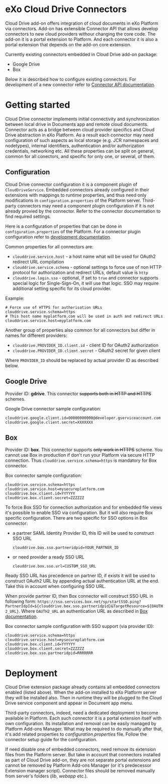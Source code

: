 eXo Cloud Drive Connectors
==========================

Cloud Drive add-on offers integration of cloud documents in eXo Platform via connectors. Add-on has extensible Connector API that allows develop connectors to new cloud providers withour changing the core code.
The add-on it is a portal extension to Platform. And each connector it is also a portal extension that depends on the add-on core extension.

Currently existing connectors embedded in Cloud Drive add-on package:
* Google Drive
* Box

Below it is described how to configure existing connectors. For development of a new connector refer to [Connector API documentation](https://github.com/exo-addons/cloud-drive-extension/blob/master/documentation/CONNECTOR_API.md).

Getting started
===============

Cloud Drive connector implements initial connectivity and synchronization between local drive in Documents app and remote cloud documents. Connector acts as a bridge between cloud provider specifics and Cloud Drive abstraction in eXo Platform. As a result each connector may need configuration of such aspects as local storage (e.g. JCR namespaces and nodetypes), internal identifiers, authentication and/or authorization credentials, networking etc. All these properties can be split on general, common for all conectors, and specific for only one, or several, of them.

Configuration
-------------

Cloud Drive connector configuration it is a component plugin of `CloudDriveService`. Embedded connectors already configured in their extensions with mappings to runtime properties, and thus need only modifications in `configuration.properties` of the Platform server. Third-party connectors may need a component plugin configuration if it is not already provied by the connector. Refer to the connector documentation to find required settings.

Here is a configuration of properties that can be done in `configuration.properties` of the Platform. For a connector plugin configuration refer to [development documentation](https://github.com/exo-addons/cloud-drive-extension/blob/master/documentation/CONNECTOR_API.md).

Common properties for all connectors are:
* `clouddrive.service.host` - a host name what will be used for OAuth2 redirect URL compilation
* `clouddrive.service.schema` - optional settings to force use of non HTTP protocol for authorization and redirect URLs, default value is `http`
* `clouddrive.login.sso` - optional, if set to `true` and connector supports special logic for Single-Sign-On, it will use that logic. SSO may require additional setting specific for its cloud provider.

Example: 

    # Force use of HTTPS for authorisation URLs
    clouddrive.service.schema=https
    # This host name myplatform.com will be used in auth and redirect URLs
    clouddrive.service.host=myplatform.com

Another group of properties also common for all connectors but differ in names for different providers:
* `clouddrive.PROVIDER_ID.client.id` - client ID for OAuth2 authorization
* `clouddrive.PROVIDER_ID.client.secret` - OAuth2 secret for given client 

Where `PROVIDER_ID` should be replaced by actual provider ID as described below.

Google Drive
------------

Provider ID: **gdrive**.
This connector ~~supports both in HTTP and HTTPS~~ schemes. 

Google Drive connector sample configuration:

    clouddrive.google.client.id=00000000000@developer.gserviceaccount.com
    clouddrive.google.client.secret=XXXXXXX

Box
---

Provider ID: **box**.
This connector supports ~~only work in HTTPS~~ scheme. You cannot use Box in production if don't run your Platform via secure HTTP connection. Thus `clouddrive.service.schema=https` is mandatory for Box connector.  

Box connector sample configuration:

    clouddrive.service.schema=https
    clouddrive.service.host=mysecureplatform.com
    clouddrive.box.client.id=YYYYYY
    clouddrive.box.client.secret=ZZZZZZ

To force Box SSO for connection authorization and for embedded file views it's possible to enable SSO via configuration. But it will also require Box specific configuration. There are two specific for SSO options in Box connector:

* a partner SAML Identity Provider ID, this ID will be used to construct SSO URL

    `clouddrive.box.sso.partneridpid=YOUR_PARTNER_ID`

* or need provider a ready SSO URL

    `clouddrive.box.sso.url=CUSTOM_SSO_URL`

Ready SSO URL has precedence on partner ID, if exists it will be used to construct OAuth2 URL by appending actual authentication URL at the end. Take this in account when configuring SSO URL.

When provide partner ID, then Box connector will construct SSO URL in following form:
`https://sso.services.box.net/sp/startSSO.ping?PartnerIdpId=${clouddrive.box.sso.partneridpid}&TargetResource=${OAUTH2_URL}`. Where `OAUTH2_URL` an authentication URL as described in [Box documentation](https://developers.box.com/oauth/).

Box connector sample configuration with SSO support (via provider ID):

    clouddrive.service.schema=https
    clouddrive.service.host=mysecureplatform.com
    clouddrive.box.client.id=YYYYYY
    clouddrive.box.client.secret=ZZZZZZ
    clouddrive.box.sso.partneridpid=RRRRRRR

Deployment
==========

Cloud Drive extension package already contains all embedded connectors enabled (listed above). When the add-on installed to eXo Platform server they will be installed also. Then in runtime they will be plugged to the Cloud Drive service component and appear in Document app menu. 

Third-party connectors, indeed, need a dedicated deployment to become available in Platform. Each such connector it is a portal extension itself with own configuration. Its installation and removal can be easily managed by Platform Add-ons Manager. What may be required to do manually after that, it's add related properties to _configuration.properties_ file. Follow the connector setup guide for the configuration. 

If need disable one of embedded connectors, need remove its extension files from the Platform server. But take in account that connectors installed as part of Cloud Drive add-on, they are not separate portal extensions and cannot be removed by Platform Add-ons Manager (or it's predecessor Extension manager script). Connector files should be removed manually from server's folders (_lib_, _webapp_ etc.).












